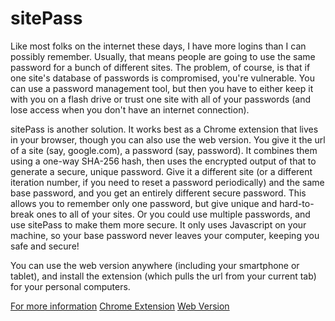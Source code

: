 sitePass
=========
Like most folks on the internet these days, I have more logins than I can possibly remember. Usually, that means people are going to use the same password for a bunch of different sites. The problem, of course, is that if one site's database of passwords is compromised, you're vulnerable. You can use a password management tool, but then you have to either keep it with you on a flash drive or trust one site with all of your passwords (and lose access when you don't have an internet connection).

sitePass is another solution. It works best as a Chrome extension that lives in your browser, though you can also use the web version. You give it the url of a site (say, google.com), a password (say, password). It combines them using a one-way SHA-256 hash, then uses the encrypted output of that to generate a secure, unique password. Give it a different site (or a different iteration number, if you need to reset a password periodically) and the same base password, and you get an entirely different secure password. This allows you to remember only one password, but give unique and hard-to-break ones to all of your sites. Or you could use multiple passwords, and use sitePass to make them more secure. It only uses Javascript on your machine, so your base password never leaves your computer, keeping you safe and secure!

You can use the web version anywhere (including your smartphone or tablet), and install the extension (which pulls the url from your current tab) for your personal computers.

[For more information](http://whentheresawill.net/about-sitePass)
[Chrome Extension](https://chrome.google.com/webstore/detail/sitepass/knipommgdbefafccijppfjoiokhcedgn)
[Web Version](http://whentheresawill.net/sitePass)
